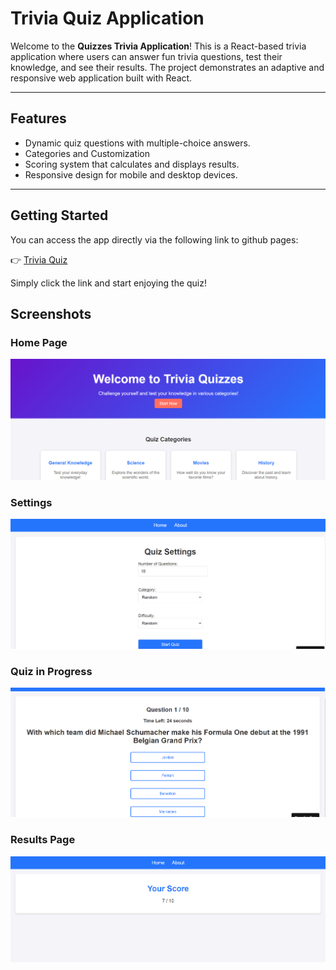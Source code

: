 # Trivia Quiz Application 

Welcome to the **Quizzes Trivia Application**! This is a React-based trivia application where users can answer fun trivia questions, test their knowledge, and see their results. The project demonstrates an adaptive and responsive web application built with React.

---

## Features

- Dynamic quiz questions with multiple-choice answers.
- Categories and Customization
- Scoring system that calculates and displays results.
- Responsive design for mobile and desktop devices.

---

## Getting Started

You can access the app directly via the following link to github pages:

👉 [Trivia Quiz](https://mohund.github.io/final-project-quizwebsite)

Simply click the link and start enjoying the quiz!

## Screenshots 

### Home Page
![Home Page](homepage.png)

### Settings
![Quiz Settings](settings.png)

### Quiz in Progress
![Quiz](quiz.png)

### Results Page
![Results](results.png)
